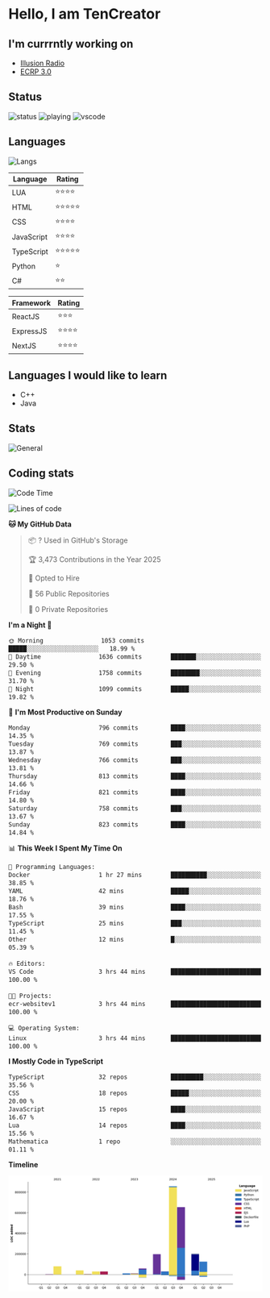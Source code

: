# Hello, I am TenCreator

## I'm currrntly working on
- [Illusion Radio](https://illusionradio.co.uk/)
- [ECRP 3.0](http://github.com/Emerald-Coast-Roleplay/)

## Status
![status](https://api.statusbadges.me/badge/status/518334475038359555?simple=true&style=for-the-badge)
![playing](https://api.statusbadges.me/badge/playing/518334475038359555?style=for-the-badge)
![vscode](https://api.statusbadges.me/badge/vscode/518334475038359555?style=for-the-badge)

## Languages
![Langs](https://github-readme-stats.vercel.app/api/top-langs/?username=tencreator&layout=compact&theme=radical)


|Language|Rating|
|--------|------|
|LUA|⭐️⭐️⭐️⭐️|
|HTML|⭐️⭐️⭐️⭐️⭐️|
|CSS|⭐️⭐️⭐️⭐️|
|JavaScript|⭐️⭐️⭐️⭐️|
|TypeScript|⭐️⭐️⭐️⭐️⭐️|
|Python|⭐️|
|C#|⭐️⭐️ |

|Framework|Rating|
|--------|------|
|ReactJS|⭐️⭐️⭐|
|ExpressJS|⭐️⭐️⭐️⭐️|
|NextJS|⭐️⭐️⭐⭐️|

## Languages I would like to learn
- C++
- Java

## Stats
![General](https://github-readme-stats.vercel.app/api?username=tencreator&show_icons=true&theme=radical)

## Coding stats

<!--START_SECTION:waka-->
![Code Time](http://img.shields.io/badge/Code%20Time-617%20hrs%2041%20mins-blue)

![Lines of code](https://img.shields.io/badge/From%20Hello%20World%20I%27ve%20Written-2.3%20million%20lines%20of%20code-blue)

**🐱 My GitHub Data** 

> 📦 ? Used in GitHub's Storage 
 > 
> 🏆 3,473 Contributions in the Year 2025
 > 
> 💼 Opted to Hire
 > 
> 📜 56 Public Repositories 
 > 
> 🔑 0 Private Repositories 
 > 
**I'm a Night 🦉** 

```text
🌞 Morning                1053 commits        █████░░░░░░░░░░░░░░░░░░░░   18.99 % 
🌆 Daytime                1636 commits        ███████░░░░░░░░░░░░░░░░░░   29.50 % 
🌃 Evening                1758 commits        ████████░░░░░░░░░░░░░░░░░   31.70 % 
🌙 Night                  1099 commits        █████░░░░░░░░░░░░░░░░░░░░   19.82 % 
```
📅 **I'm Most Productive on Sunday** 

```text
Monday                   796 commits         ████░░░░░░░░░░░░░░░░░░░░░   14.35 % 
Tuesday                  769 commits         ███░░░░░░░░░░░░░░░░░░░░░░   13.87 % 
Wednesday                766 commits         ███░░░░░░░░░░░░░░░░░░░░░░   13.81 % 
Thursday                 813 commits         ████░░░░░░░░░░░░░░░░░░░░░   14.66 % 
Friday                   821 commits         ████░░░░░░░░░░░░░░░░░░░░░   14.80 % 
Saturday                 758 commits         ███░░░░░░░░░░░░░░░░░░░░░░   13.67 % 
Sunday                   823 commits         ████░░░░░░░░░░░░░░░░░░░░░   14.84 % 
```


📊 **This Week I Spent My Time On** 

```text
💬 Programming Languages: 
Docker                   1 hr 27 mins        ██████████░░░░░░░░░░░░░░░   38.85 % 
YAML                     42 mins             █████░░░░░░░░░░░░░░░░░░░░   18.76 % 
Bash                     39 mins             ████░░░░░░░░░░░░░░░░░░░░░   17.55 % 
TypeScript               25 mins             ███░░░░░░░░░░░░░░░░░░░░░░   11.45 % 
Other                    12 mins             █░░░░░░░░░░░░░░░░░░░░░░░░   05.39 % 

🔥 Editors: 
VS Code                  3 hrs 44 mins       █████████████████████████   100.00 % 

🐱‍💻 Projects: 
ecr-websitev1            3 hrs 44 mins       █████████████████████████   100.00 % 

💻 Operating System: 
Linux                    3 hrs 44 mins       █████████████████████████   100.00 % 
```

**I Mostly Code in TypeScript** 

```text
TypeScript               32 repos            █████████░░░░░░░░░░░░░░░░   35.56 % 
CSS                      18 repos            █████░░░░░░░░░░░░░░░░░░░░   20.00 % 
JavaScript               15 repos            ████░░░░░░░░░░░░░░░░░░░░░   16.67 % 
Lua                      14 repos            ████░░░░░░░░░░░░░░░░░░░░░   15.56 % 
Mathematica              1 repo              ░░░░░░░░░░░░░░░░░░░░░░░░░   01.11 % 
```



**Timeline**

![Lines of Code chart](https://raw.githubusercontent.com/tencreator/tencreator/main/assets/bar_graph.png)


<!--END_SECTION:waka-->
